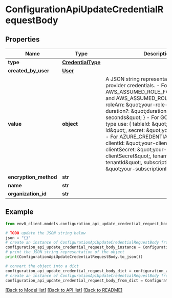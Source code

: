 # ConfigurationApiUpdateCredentialRequestBody


## Properties

Name | Type | Description | Notes
------------ | ------------- | ------------- | -------------
**type** | [**CredentialType**](CredentialType.md) |  | [optional] 
**created_by_user** | [**User**](User.md) |  | [optional] 
**value** | **object** | A JSON string representation of the provider credentials. - For AWS_ASSUMED_ROLE_FOR_DEPLOYMENT and AWS_ASSUMED_ROLE types use: { roleArn: \&quot;your-role-arn\&quot;, duration?: \&quot;duration-in-seconds\&quot; }  - For GCP_CREDENTIALS type use: { tableId: \&quot;your-table-id\&quot;, secret: \&quot;your-secret\&quot; }  - For AZURE_CREDENTIALS type use: { clientId: \&quot;your-clientId\&quot;, clientSecret: \&quot;your-clientSecret\&quot;, tenantId: \&quot;your-tenantId\&quot;, subscriptionId: \&quot;your-subscriptionId\&quot; } | [optional] 
**encryption_method** | **str** |  | [optional] 
**name** | **str** |  | [optional] 
**organization_id** | **str** |  | [optional] 

## Example

```python
from env0_client.models.configuration_api_update_credential_request_body import ConfigurationApiUpdateCredentialRequestBody

# TODO update the JSON string below
json = "{}"
# create an instance of ConfigurationApiUpdateCredentialRequestBody from a JSON string
configuration_api_update_credential_request_body_instance = ConfigurationApiUpdateCredentialRequestBody.from_json(json)
# print the JSON string representation of the object
print(ConfigurationApiUpdateCredentialRequestBody.to_json())

# convert the object into a dict
configuration_api_update_credential_request_body_dict = configuration_api_update_credential_request_body_instance.to_dict()
# create an instance of ConfigurationApiUpdateCredentialRequestBody from a dict
configuration_api_update_credential_request_body_from_dict = ConfigurationApiUpdateCredentialRequestBody.from_dict(configuration_api_update_credential_request_body_dict)
```
[[Back to Model list]](../README.md#documentation-for-models) [[Back to API list]](../README.md#documentation-for-api-endpoints) [[Back to README]](../README.md)



